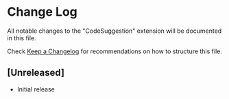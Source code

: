 # Change Log

All notable changes to the "CodeSuggestion" extension will be documented in this file.

Check [Keep a Changelog](http://keepachangelog.com/) for recommendations on how to structure this file.

## [Unreleased]

- Initial release